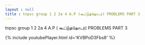 ```yaml
---
layout : null
title : tnpsc group 1 2 2a 4 A.P (கூட்டுத்தொடர்) PROBLEMS PART 3
---
```


tnpsc group 1 2 2a 4 A.P ( கூட்டுத்தொடர்) PROBLEMS PART 3



{% include youtubePlayer.html id='KVBPoD3Fbs8' %}
